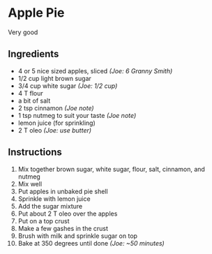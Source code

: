 # Apple Pie

Very good

## Ingredients

- 4 or 5 nice sized apples, sliced _(Joe: 6 Granny Smith)_
- 1/2 cup light brown sugar
- 3/4 cup white sugar _(Joe: 1/2 cup)_
- 4 T flour
- a bit of salt
- 2 tsp cinnamon _(Joe note)_
- 1 tsp nutmeg to suit your taste _(Joe note)_
- lemon juice (for sprinkling)
- 2 T oleo _(Joe: use butter)_

## Instructions

1. Mix together brown sugar, white sugar, flour, salt, cinnamon, and nutmeg
2. Mix well
3. Put apples in unbaked pie shell
4. Sprinkle with lemon juice
5. Add the sugar mixture
6. Put about 2 T oleo over the apples
7. Put on a top crust
8. Make a few gashes in the crust
9. Brush with milk and sprinkle sugar on top
10. Bake at 350 degrees until done _(Joe: ~50 minutes)_
